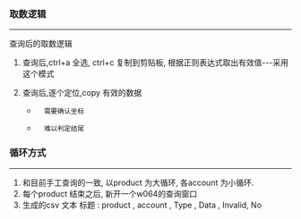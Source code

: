### 取数逻辑

---
查询后的取数逻辑
1. 查询后,ctrl+a 全选, ctrl+c 复制到剪贴板, 根据正则表达式取出有效值---采用这个模式
2. 查询后,逐个定位,copy 有效的数据

    -       需要确认坐标
    -       难以判定结尾


### 循环方式
---
1. 和目前手工查询的一致, 以product 为大循环, 各account 为小循环.
2. 每个product 结束之后, 新开一个w064的查询窗口
3. 生成的csv 文本 标题 : product , account , Type , Data , Invalid, No
